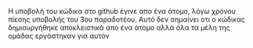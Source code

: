 H υποβολή του κώδικα στο github έγινε απο ένα άτομο, λόγω χρόνου πίεσης υποβολής του 3ου παραδοτέου. Αυτό δεν σημαίνει οτι ο κώδικας δημιουργήθηκε αποκλειστικά απο ένα άτομο αλλά όλα τα μέλη της ομάδας εργάστηκαν για αυτόν 
